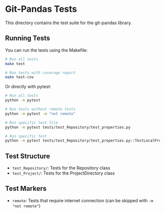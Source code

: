 # Git-Pandas Tests

This directory contains the test suite for the git-pandas library.

## Running Tests

You can run the tests using the Makefile:

```bash
# Run all tests
make test

# Run tests with coverage report
make test-cov
```

Or directly with pytest:

```bash
# Run all tests
python -m pytest

# Run tests without remote tests
python -m pytest -m "not remote"

# Run specific test file
python -m pytest tests/test_Repository/test_properties.py

# Run specific test
python -m pytest tests/test_Repository/test_properties.py::TestLocalProperties::test_repo_name
```

## Test Structure

- `test_Repository/`: Tests for the Repository class
- `test_Project/`: Tests for the ProjectDirectory class

## Test Markers

- `remote`: Tests that require internet connection (can be skipped with `-m "not remote"`) 